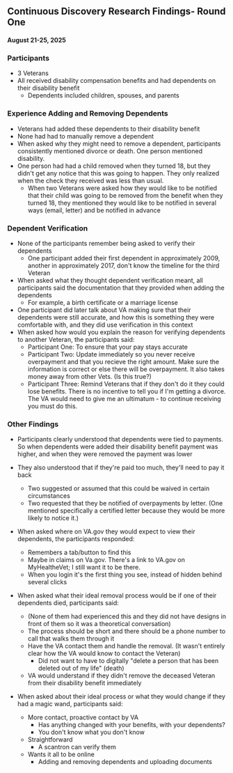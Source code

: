 ## Continuous Discovery Research Findings- Round One
#### August 21-25, 2025


### Participants
- 3 Veterans
- All received disability compensation benefits and had dependents on their disability benefit
     - Dependents included children, spouses, and parents

### Experience Adding and Removing Dependents
- Veterans had added these dependents to their disability benefit
- None had had to manually remove a dependent
- When asked why they might need to remove a dependent, participants consistently mentioned divorce or death. One person mentioned disability.
- One person had had a child removed when they turned 18, but they didn't get any notice that this was going to happen. They only realized when the check they received was less than usual.
     - When two Veterans were asked how they would like to be notified that their child was going to be removed from the benefit when they turned 18, they mentioned they would like to be notified in several ways (email, letter) and be notified in advance

### Dependent Verification
- None of the participants remember being asked to verify their dependents
     - One participant added their first dependent in approximately 2009, another in approximately 2017, don't know the timeline for the third Veteran
- When asked what they thought dependent verification meant, all participants said the documentation that they provided when adding the dependents
     - For example, a birth certificate or a marriage license
- One participant did later talk about VA making sure that their dependents were still accurate, and how this is something they were comfortable with, and they did use verification in this context
- When asked how would you explain the reason for verifying dependents to another Veteran, the participants said:
     - Participant One: To ensure that your pay stays accurate
     - Participant Two: Update immediately so you never receive overpayment and that you recieve the right amount. Make sure the information is correct or else there will be overpayment. It also takes money away from other Vets. (Is this true?)
     - Participant Three: Remind Veterans that if they don't do it they could lose benefits. There is no incentive to tell you if I'm getting a divorce. The VA would need to give me an ultimatum - to continue receiving you must do this.


### Other Findings
- Participants clearly understood that dependents were tied to payments. So when dependents were added their disability benefit payment was higher, and when they were removed the payment was lower
- They also understood that if they're paid too much, they'll need to pay it back
     - Two suggested or assumed that this could be waived in certain circumstances
     - Two requested that they be notified of overpayments by letter. (One mentioned specifically a certified letter because they would be more likely to notice it.)
       
- When asked where on VA.gov they would expect to view their dependents, the participants responded:
     - Remembers a tab/button to find this
     - Maybe in claims on Va.gov. There's a link to VA.gov on MyHealtheVet; I still want it to be there.
     - When you login it's the first thing you see, instead of hidden behind several clicks

- When asked what their ideal removal process would be if one of their dependents died, participants said:
     - (None of them had experienced this and they did not have designs in front of them so it was a theoretical conversation)
     - The process should be short and there should be a phone number to call that walks them through it
     - Have the VA contact them and handle the removal. (It wasn't entirely clear how the VA would know to contact the Veteran)
          - Did not want to have to digitally "delete a person that has been deleted out of my life" (death)
     - VA would understand if they didn't remove the deceased Veteran from their disability benefit immediately
       
- When asked about their ideal process or what they would change if they had a magic wand, participants said: 
     - More contact, proactive contact by VA
          - Has anything changed with your benefits, with your dependents?
          - You don't know what you don't know
     - Straightforward
          - A scantron can verify them
     - Wants it all to be online
          - Adding and removing dependents and uploading documents

